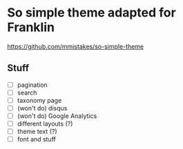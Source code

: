 # So simple theme adapted for Franklin

https://github.com/mmistakes/so-simple-theme

## Stuff

* [ ] pagination
* [ ] search
* [ ] taxonomy page
* [ ] (won't do) disqus
* [ ] (won't do) Google Analytics
* [ ] different layouts (?)
* [ ] theme text (?)
* [ ] font and  stuff
